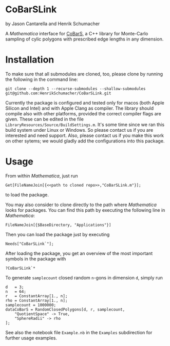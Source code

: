 # CoBarSLink
by Jason Cantarella and Henrik Schumacher


A _Mathematica_ interface for [CoBarS](https://github.com/HenrikSchumacher/CoBarS), a C++ library for Monte-Carlo sampling of cylic polygons with prescribed edge lengths in any dimension.

# Installation

To make sure that all submodules are cloned, too, please clone by running the following in the command line:

    git clone --depth 1 --recurse-submodules --shallow-submodules git@github.com:HenrikSchumacher/CoBarSLink.git

Currently the package is configured and tested only for macos (both Apple Silicon and Intel) and with Apple Clang as compiler. The library should compile also with other platforms, provided the correct compiler flags are given. These can be edited in the file `LibraryResources/Source/BuildSettings.m`. It's some time since we ran this build system under Linux or Windows. So please contact us if you are interested and need support. Also, please contact us if you make this work on other sytems; we would gladly add the configurations into this package.

# Usage

From within _Mathematica_, just run 

    Get[FileNameJoin[{<<path to cloned repo>>,"CoBarSLink.m"}];
    
to load the package.

You may also consider to clone directly to the path where _Mathematica_ looks for packages. You can find this path by executing the following line in _Mathematica_:

    FileNameJoin[{$BaseDirectory, "Applications"}]
    
Then you can load the package just by executing

    Needs["CoBarSLink`"];
    
After loading the package, you get an overview of the most important symbols in the package with

    ?CoBarSLink`*
    
To generate `samplecount` closed random `n`-gons in dimension `d`, simply run

    d   = 3;
    n   = 64;
    r   = ConstantArray[1., n];
    rho = ConstantArray[1., n];
    samplecount = 1000000;
    dataCoBarS = RandomClosedPolygons[d, r, samplecount,
        "QuotientSpace" -> True,
        "SphereRadii" -> rho
    ];
    
See also the notebook file `Example.nb` in the `Examples` subdirection for further usage examples.
